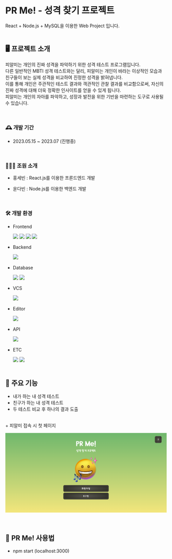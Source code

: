 # PR Me! - 성격 찾기 프로젝트
React + Node.js + MySQL을 이용한 Web Project 입니다.
<br><br>

## 🖥️ 프로젝트 소개
피알미는 개인의 진짜 성격을 파악하기 위한 성격 테스트 프로그램입니다.</br>
다른 일반적인 MBTI 성격 테스트와는 달리, 피알미는 개인이 바라는 이상적인 모습과 친구들이 보는 실제 성격을 비교하여 진정한 성격을 밝혀냅니다.</br>
이를 통해 개인은 주관적인 테스트 결과와 객관적인 관찰 결과를 비교함으로써, 자신의 진짜 성격에 대해 더욱 정확한 인사이트를 얻을 수 있게 됩니다.</br>
피알미는 개인의 자아를 파악하고, 성장과 발전을 위한 기반을 마련하는 도구로 사용될 수 있습니다.


<br>

### 🕰️ 개발 기간
- 2023.05.15 ~ 2023.07 (진행중)

<br>

### 👩🏻‍💻 조원 소개
- 홍세빈 : React.js를 이용한 프론드엔드 개발

- 윤다빈 : Node.js를 이용한 백엔드 개발


<br>

### 🛠️ 개발 환경
- <div>Frontend </div>
&nbsp;&nbsp;&nbsp;&nbsp;&nbsp;
<img src="https://img.shields.io/badge/HTML-black?style=flat&logo=html5&logoColor=#E34F26"/>
<img src="https://img.shields.io/badge/CSS-black?style=flat&logo=css3&logoColor=blue"/>
<img src="https://img.shields.io/badge/JavaScript-black?style=flat&logo=JavaScript&logoColor=yellow"/>
<img src="https://img.shields.io/badge/React-black?style=flat&logo=react&logoColor=blue"/>

- <div>Backend </div>
&nbsp;&nbsp;&nbsp;&nbsp;&nbsp;
<img src="https://img.shields.io/badge/Node.js-gray?style=flat&logo=node.JS&logoColor=#339933"/>

- <div>Database </div>
&nbsp;&nbsp;&nbsp;&nbsp;&nbsp;
<img src="https://img.shields.io/badge/Mysql-blue?style=flat&logo=Mysql&logoColor=white"/>
<img src="https://img.shields.io/badge/Excel-darkgreen?style=flat&logo=microsoftExcel&logoColor=white"/>

- <div>VCS</div>
&nbsp;&nbsp;&nbsp;&nbsp;&nbsp;
<img src="https://img.shields.io/badge/github-purple?style=flat&logo=github&logoColor=white"/>

- <div>Editor </div>
&nbsp;&nbsp;&nbsp;&nbsp;&nbsp;
<img src="https://img.shields.io/badge/VS Code-blue?style=flat&logo=visual studio&logoColor=white"/>

- <div>API </div>
&nbsp;&nbsp;&nbsp;&nbsp;&nbsp;
<img src="https://img.shields.io/badge/Kakao-black?style=flat&logo=kakaotalk&logoColor=yellow"/>

- <div>ETC </div>
&nbsp;&nbsp;&nbsp;&nbsp;&nbsp;
<img src="https://img.shields.io/badge/Trello-white?style=flat&logo=trello&logoColor=blue"/>
<img src="https://img.shields.io/badge/Figma-gray?style=flat&logo=figma&logoColor=red"/>
<br><br>

## 🦾 주요 기능
- 내가 하는 내 성격 테스트
- 친구가 하는 내 성격 테스트
- 두 테스트 비교 후 하나의 결과 도출

<br>
+ 피알미 접속 시 첫 페이지</br>

![Intro](./front/public/images/readme/intro.png)

<br>

## 📑 PR Me! 사용법
- npm start (localhost:3000)
